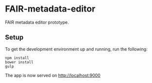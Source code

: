 # FAIR-metadata-editor
FAIR metadata editor prototype.

## Setup
To get the development environment up and running, run the following:
 
```
npm install
bower install
gulp
```

The app is now served on <http://localhost:9000>